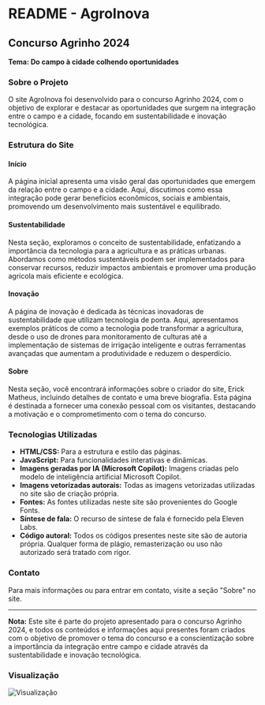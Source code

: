 # README - AgroInova

## Concurso Agrinho 2024
**Tema: Do campo à cidade colhendo oportunidades**

### Sobre o Projeto
O site AgroInova foi desenvolvido para o concurso Agrinho 2024, com o objetivo de explorar e destacar as oportunidades que surgem na integração entre o campo e a cidade, focando em sustentabilidade e inovação tecnológica. 

### Estrutura do Site

#### Início
A página inicial apresenta uma visão geral das oportunidades que emergem da relação entre o campo e a cidade. Aqui, discutimos como essa integração pode gerar benefícios econômicos, sociais e ambientais, promovendo um desenvolvimento mais sustentável e equilibrado.

#### Sustentabilidade
Nesta seção, exploramos o conceito de sustentabilidade, enfatizando a importância da tecnologia para a agricultura e as práticas urbanas. Abordamos como métodos sustentáveis podem ser implementados para conservar recursos, reduzir impactos ambientais e promover uma produção agrícola mais eficiente e ecológica.

#### Inovação
A página de inovação é dedicada às técnicas inovadoras de sustentabilidade que utilizam tecnologia de ponta. Aqui, apresentamos exemplos práticos de como a tecnologia pode transformar a agricultura, desde o uso de drones para monitoramento de culturas até a implementação de sistemas de irrigação inteligente e outras ferramentas avançadas que aumentam a produtividade e reduzem o desperdício.

#### Sobre
Nesta seção, você encontrará informações sobre o criador do site, Erick Matheus, incluindo detalhes de contato e uma breve biografia. Esta página é destinada a fornecer uma conexão pessoal com os visitantes, destacando a motivação e o comprometimento com o tema do concurso.

### Tecnologias Utilizadas
- **HTML/CSS:** Para a estrutura e estilo das páginas.
- **JavaScript:** Para funcionalidades interativas e dinâmicas.
- **Imagens geradas por IA (Microsoft Copilot):** Imagens criadas pelo modelo de inteligência artificial Microsoft Copilot.
- **Imagens vetorizadas autorais:** Todas as imagens vetorizadas utilizadas no site são de criação própria.
- **Fontes:** As fontes utilizadas neste site são provenientes do Google Fonts.
- **Síntese de fala:** O recurso de síntese de fala é fornecido pela Eleven Labs.
- **Código autoral:** Todos os códigos presentes neste site são de autoria própria. Qualquer forma de plágio, remasterização ou uso não autorizado será tratado com rigor.

### Contato
Para mais informações ou para entrar em contato, visite a seção "Sobre" no site.

---

**Nota:** Este site é parte do projeto apresentado para o concurso Agrinho 2024, e todos os conteúdos e informações aqui presentes foram criados com o objetivo de promover o tema do concurso e a conscientização sobre a importância da integração entre campo e cidade através da sustentabilidade e inovação tecnológica.

### Visualização
![Visualização](https://drive.google.com/uc?export=view&id=1R6-NOyGScw8r0yGU32ZHcl2WgPtUBZqZ)
